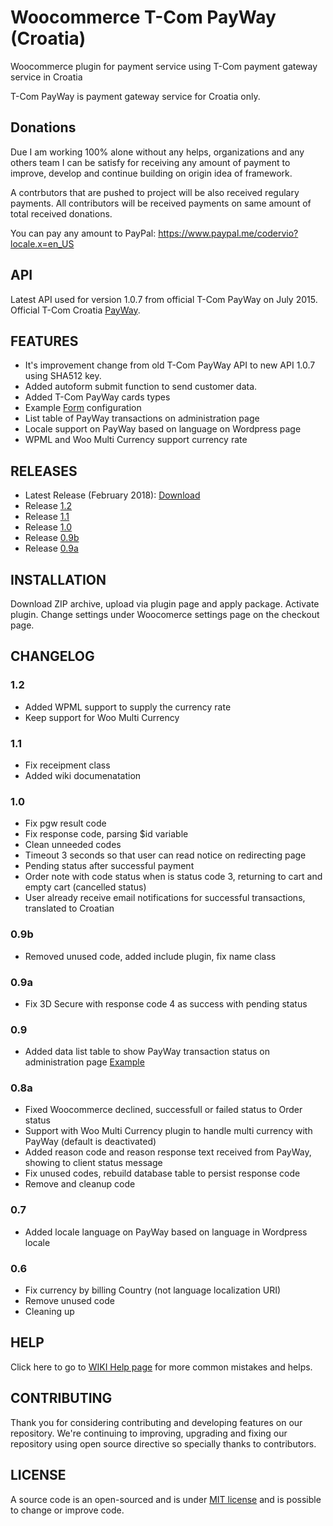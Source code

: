 # Woocommerce T-Com PayWay (Croatia)
Woocommerce plugin for payment service using T-Com payment gateway service in Croatia

T-Com PayWay is payment gateway service for Croatia only.

## Donations

Due I am working 100% alone without any helps, organizations and any others team I can be satisfy for receiving any amount of payment to improve, develop and continue building on origin idea of framework.

A contrbutors that are pushed to project will be also received regulary payments. All contributors will be received payments on same amount of total received donations.

You can pay any amount to PayPal: https://www.paypal.me/codervio?locale.x=en_US

## API

Latest API used for version 1.0.7 from official T-Com PayWay on July 2015. Official T-Com Croatia [PayWay](https://www.hrvatskitelekom.hr/poslovni/ict/poslovna-rjesenja/web-shop#payway).

## FEATURES

* It's improvement change from old T-Com PayWay API to new API 1.0.7 using SHA512 key.
* Added autoform submit function to send customer data.
* Added T-Com PayWay cards types
* Example [Form](https://github.com/marinsagovac/woocommerce-tcom-payway/blob/master/docs/primjer_obrasca.png) configuration
* List table of PayWay transactions on administration page
* Locale support on PayWay based on language on Wordpress page
* WPML and Woo Multi Currency support currency rate

## RELEASES

* Latest Release (February 2018): [Download](https://github.com/marinsagovac/woocommerce-tcom-payway/releases/latest)
* Release [1.2](https://github.com/marinsagovac/woocommerce-tcom-payway/releases/tag/1.2)
* Release [1.1](https://github.com/marinsagovac/woocommerce-tcom-payway/releases/tag/1.1)
* Release [1.0](https://github.com/marinsagovac/woocommerce-tcom-payway/releases/tag/1.0)
* Release [0.9b](https://github.com/marinsagovac/woocommerce-tcom-payway/releases/tag/0.9b)
* Release [0.9a](https://github.com/marinsagovac/woocommerce-tcom-payway/releases/tag/0.9a)

## INSTALLATION

Download ZIP archive, upload via plugin page and apply package. Activate plugin. Change settings under Woocomerce settings page on the checkout page.

## CHANGELOG

### 1.2

* Added WPML support to supply the currency rate
* Keep support for Woo Multi Currency

### 1.1

* Fix receipment class
* Added wiki documenatation

### 1.0

* Fix pgw result code
* Fix response code, parsing $id variable
* Clean unneeded codes
* Timeout 3 seconds so that user can read notice on redirecting page
* Pending status after successful payment
* Order note with code status when is status code 3, returning to cart and empty cart (cancelled status)
* User already receive email notifications for successful transactions, translated to Croatian

### 0.9b

* Removed unused code, added include plugin, fix name class

### 0.9a

* Fix 3D Secure with response code 4 as success with pending status

### 0.9

* Added data list table to show PayWay transaction status on administration page [Example](https://github.com/marinsagovac/woocommerce-tcom-payway/blob/master/docs/DataList.jpg)

### 0.8a

* Fixed Woocommerce declined, successfull or failed status to Order status
* Support with Woo Multi Currency plugin to handle multi currency with PayWay (default is deactivated)
* Added reason code and reason response text received from PayWay, showing to client status message
* Fix unused codes, rebuild database table to persist response code
* Remove and cleanup code

### 0.7

* Added locale language on PayWay based on language in Wordpress locale

### 0.6

* Fix currency by billing Country (not language localization URI)
* Remove unused code
* Cleaning up

## HELP

Click here to go to [WIKI Help page](https://github.com/marinsagovac/woocommerce-tcom-payway/wiki/Common-issues-and-helps) for more common mistakes and helps.

## CONTRIBUTING

Thank you for considering contributing and developing features on our repository.
We're continuing to improving, upgrading and fixing our repository using open source directive so specially thanks to contributors.

## LICENSE

A source code is an open-sourced and is under [MIT license](http://opensource.org/licenses/MIT) and is possible to change or improve code.
